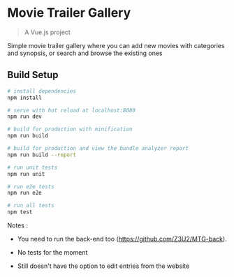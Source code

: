 # Movie Trailer Gallery

> A Vue.js project

Simple movie trailer gallery where you can add new movies with categories and synopsis, or search and browse the existing ones

## Build Setup

``` bash
# install dependencies
npm install

# serve with hot reload at localhost:8080
npm run dev

# build for production with minification
npm run build

# build for production and view the bundle analyzer report
npm run build --report

# run unit tests
npm run unit

# run e2e tests
npm run e2e

# run all tests
npm test
```

Notes : 

- You need to run the back-end too (https://github.com/Z3U2/MTG-back).

- No tests for the moment

- Still doesn't have the option to edit entries from the website 

